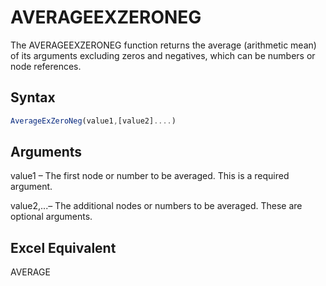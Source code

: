 # AVERAGEEXZERONEG

The AVERAGEEXZERONEG function returns the average (arithmetic mean) of its arguments excluding zeros and negatives, which can be numbers or node references.

## Syntax

```javascript
AverageExZeroNeg(value1,[value2]....)
```

## Arguments

value1 – The first node or number to be averaged. This is a required argument.

value2,...– The additional nodes or numbers to be averaged. These are optional arguments.

## Excel Equivalent

AVERAGE
